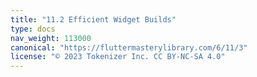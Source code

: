 ```yaml
---
title: "11.2 Efficient Widget Builds"
type: docs
nav_weight: 113000
canonical: "https://fluttermasterylibrary.com/6/11/3"
license: "© 2023 Tokenizer Inc. CC BY-NC-SA 4.0"
---
```

